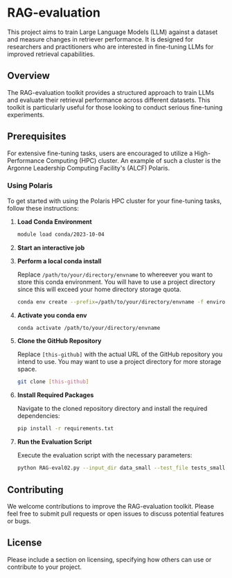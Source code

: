 # RAG-evaluation

This project aims to train Large Language Models (LLM) against a dataset and measure changes in retriever performance. It is designed for researchers and practitioners who are interested in fine-tuning LLMs for improved retrieval capabilities.

## Overview

The RAG-evaluation toolkit provides a structured approach to train LLMs and evaluate their retrieval performance across different datasets. This toolkit is particularly useful for those looking to conduct serious fine-tuning experiments.

## Prerequisites

For extensive fine-tuning tasks, users are encouraged to utilize a High-Performance Computing (HPC) cluster. An example of such a cluster is the Argonne Leadership Computing Facility's (ALCF) Polaris.

### Using Polaris

To get started with using the Polaris HPC cluster for your fine-tuning tasks, follow these instructions:

1. **Load Conda Environment**

   ```bash
   module load conda/2023-10-04
   ```

2. **Start an interactive job**

3. **Perform a local conda install**

   Replace `/path/to/your/directory/envname` to whereever you want to store this conda environment.
   You will have to use a project directory since this will exceed your home directory storage quota.

   ```bash
   conda env create --prefix=/path/to/your/directory/envname -f environment.yml
   ```

4. **Activate you conda env**

   ```bash
   conda activate /path/to/your/directory/envname
   ```
   
5. **Clone the GitHub Repository**

   Replace `[this-github]` with the actual URL of the GitHub repository you intend to use.
   You may want to use a project directory for more storage space.

   ```bash
   git clone [this-github]
   ```

6. **Install Required Packages**

   Navigate to the cloned repository directory and install the required dependencies:

   ```bash
   pip install -r requirements.txt
   ```

7. **Run the Evaluation Script**

   Execute the evaluation script with the necessary parameters:

   ```bash
   python RAG-eval02.py --input_dir data_small --test_file tests_small/name2cpdID.txt --model_name ./dir_to/Llama-2-7b-chat-hf/
   ```

## Contributing

We welcome contributions to improve the RAG-evaluation toolkit. Please feel free to submit pull requests or open issues to discuss potential features or bugs.

## License

Please include a section on licensing, specifying how others can use or contribute to your project.
